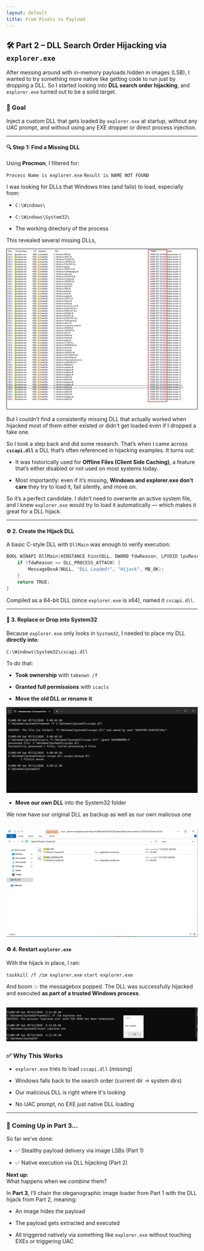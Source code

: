 ```yaml
---
layout: default
title: From Pixels to Payload
---
```


## 🛠️ Part 2 – DLL Search Order Hijacking via `explorer.exe`

After messing around with in-memory payloads hidden in images (LSB), I wanted to try something more native like getting code to run just by dropping a DLL. So I started looking into **DLL search order hijacking**, and `explorer.exe` turned out to be a solid target.

### 🎯 Goal

Inject a custom DLL that gets loaded by `explorer.exe` at startup, without any UAC prompt, and without using any EXE dropper or direct process injection.

---

#### 🔍 Step 1: Find a Missing DLL

Using **Procmon**, I filtered for:

`Process Name is explorer.exe`
`Result is NAME NOT FOUND`

I was looking for DLLs that Windows tries (and fails) to load, especially from:

- `C:\Windows\`
  
- `C:\Windows\System32\`

- The working directory of the process

This revealed several missing DLLs,

![procmon](./images/procmon.png)

But I couldn’t find a consistently missing DLL that actually worked when hijacked most of them either existed or didn’t get loaded even if I dropped a fake one.

So I took a step back and did some research. That’s when I came across **`cscapi.dll`** a DLL that’s often referenced in hijacking examples. It turns out:

- It was historically used for **Offline Files (Client Side Caching)**, a feature that’s either disabled or not used on most systems today.

- Most importantly: even if it’s missing, **Windows and explorer.exe don’t care** they try to load it, fail silently, and move on.


So it’s a perfect candidate. I didn’t need to overwrite an active system file, and I knew `explorer.exe` would try to load it automatically — which makes it great for a DLL hijack.

---

#### ⚙️ 2. Create the Hijack DLL

A basic C-style DLL with `DllMain` was enough to verify execution:

```C
BOOL WINAPI DllMain(HINSTANCE hinstDLL, DWORD fdwReason, LPVOID lpvReserved) {
    if (fdwReason == DLL_PROCESS_ATTACH) {
        MessageBoxA(NULL, "DLL Loaded!", "Hijack", MB_OK);
    }
    return TRUE;
}
```

Compiled as a 64-bit DLL (since `explorer.exe` is x64), named it `cscapi.dll`.

---

#### 🚨 3. Replace or Drop into System32

Because `explorer.exe` only looks in `System32`, I needed to place my DLL **directly into**:

`C:\Windows\System32\cscapi.dll`

To do that:

- **Took ownership** with `takeown /f`

- **Granted full permissions** with `icacls`

- **Move the old DLL or rename it** 

![MovingDLL](./images/movingOldDll.png)

- **Move our own DLL** into the System32 folder
  
We now have our original DLL as backup as well as our own malicous one

![sytem32](./images/sytem32.png)
---

#### ♻️ 4. Restart `explorer.exe`

With the hijack in place, I ran:

`taskkill /f /im explorer.exe`
`start explorer.exe`

And boom 💥 the messagebox popped. The DLL was successfully hijacked and executed **as part of a trusted Windows process**.

![proof](./images/proof.png)
---

### ✅ Why This Works

- `explorer.exe` tries to load `cscapi.dll` (missing)

- Windows falls back to the search order (current dir → system dirs)

- Our malicious DLL is right where it's looking

- No UAC prompt, no EXE  just native DLL loading

---
### 👀 Coming Up in Part 3…

So far we’ve done:

- ✅ Stealthy payload delivery via image LSBs (Part 1)

- ✅ Native execution via DLL hijacking (Part 2)


**Next up:**  
What happens when we _combine_ them?

In **Part 3**, I’ll chain the steganographic image loader from Part 1 with the DLL hijack from Part 2, meaning:

- An image hides the payload

- The payload gets extracted and executed

- All triggered natively via something like `explorer.exe` without touching EXEs or triggering UAC
